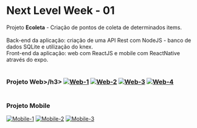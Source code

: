 # Next Level Week - 01

Projeto <b>Ecoleta</b> - Criação de pontos de coleta de determinados items.
<br><br>
Back-end da aplicação: criação de uma API Rest com NodeJS - banco de dados SQLite e utilização do knex.
<br>
Front-end da aplicação: web com ReactJS e mobile com ReactNative através do expo.
<br><br>
<h3>Projeto Web>/h3>
<a href="https://ibb.co/hFCjJLY"><img src="https://i.ibb.co/hFCjJLY/Web-1.png" alt="Web-1" border="0"></a> <a href="https://ibb.co/rQbMLDk"><img src="https://i.ibb.co/rQbMLDk/Web-2.png" alt="Web-2" border="0"></a> <a href="https://ibb.co/GWt2Cvf"><img src="https://i.ibb.co/GWt2Cvf/Web-3.png" alt="Web-3" border="0"></a> <a href="https://ibb.co/WttpWYC"><img src="https://i.ibb.co/WttpWYC/Web-4.png" alt="Web-4" border="0"></a>
  <br><br>
  <h3>Projeto Mobile</h3>
  <a href="https://ibb.co/n1jgsYV"><img src="https://i.ibb.co/n1jgsYV/Mobile-1.png" alt="Mobile-1" border="0"></a> <a href="https://ibb.co/YdSx6QR"><img src="https://i.ibb.co/YdSx6QR/Mobile-2.png" alt="Mobile-2" border="0"></a> <a href="https://ibb.co/KXbZRcF"><img src="https://i.ibb.co/KXbZRcF/Mobile-3.png" alt="Mobile-3" border="0"></a>
